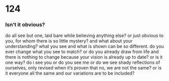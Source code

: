 # 124

### Isn’t it obvious?

do all see but one, laid bare while believing anything else? or just obvious to you, for whom there is so little mystery? and what about your understanding? what you see and what is shown can be so different. do you ever change what you see to match? or do you already draw from life and there is nothing to change because your vision is already up to date? or is it one way? do i see you or do you see me or do we see shady reflections of ourselves, only revised when it’s proven that no, we are not the same? or is it everyone all the same and our variations are to be included?